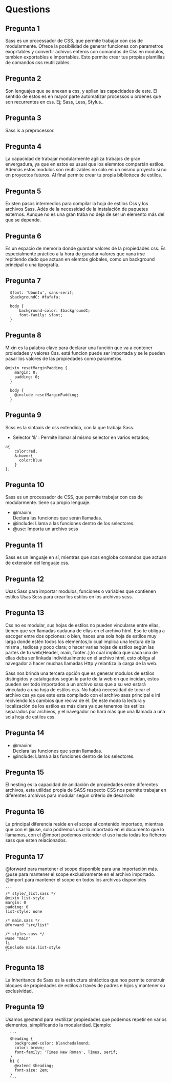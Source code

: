 # Questions

## Pregunta 1

Sass es un processador de CSS, que permite trabajar con css de modularmente. Ofrece la posibilidad de generar funciones con parametros exoprtables y convertir achivos enteros con comandos de Css en modulos, tambien exportables e importables. Esto permite crear tus propias plantillas de comandos css reutilizables.

## Pregunta 2

Son lenguajes que se anexan a css, y aplian las capacidades de este. El sentido de estos es en mayor parte automatizar processos u ordenes que son recurrentes en css.
Ej; Sass, Less, Stylus..

## Pregunta 3

Sass is a preprocessor.

## Pregunta 4

La capacidad de trabajar modularmente agiliza trabajos de gran envergadura, ya que en estos es usual que los elemntos compartán estilos. Además estos modulos son reutilizables no solo en un mismo proyecto si no en proyectos futuros. Al final permite crear tu propia bibliotteca de estilos.

## Pregunta 5

Existen pasos intermedios para compilar la hoja de estilos Css y los archivos Sass. Adés de la necessidad de la instalación de paquetes externos. Aunque no es una gran traba no deja de ser un elemento más del que se depende.

## Pregunta 6

Es un espacio de memoria donde guardar valores de la propiedades css.
És especialmente práctico a la hora de guradar valores que vana irse repitiendo dado que actuan en elemtos globales, como un background principal o una tipografía.

## Pregunta 7

```
  $font: 'Ubuntu', sans-serif;
  $backgroundC: #fafafa;

  body {
      background-color: $backgroundC;
      font-family: $font;
  }
```

## Pregunta 8

Mixin es la palabra clave para declarar una función que va a contener proiedades y valores Css.
está funcion puede ser importada y se le pueden pasar los valores de las propiedades como parametros.

```
@mixin resetMarginPadding {
    margin: 0;
    padding: 0;
  }

  body {
    @include resetMarginPadding;
  }
```

## Pregunta 9

Scss es la sintaxis de css extendida, con la que trabaja Sass.

- Selector '&' : Permite llamar al mismo selector en varios estados;

```
a{
    color:red;
    &:hover{
      color:blue
    }
};
```

## Pregunta 10

Sass es un processador de CSS, que permite trabajar con css de modularmente. tiene su propio lenguaje.

- @maxim:  
  Declara las funciones que serán llamadas.
- @include:
  Llama a las funciones dentro de los selectores.
- @use:
  Importa un archivo scss

## Pregunta 11

Sass es un lenguaje en sí, mientras que scss engloba comandos que actuan de extensión del lenguaje css.

## Pregunta 12

Usas Sass para importar modulos, funciones o variables que contienen estilos
Usas Scss para crear los estilos en los archivos scss.

## Pregunta 13

Css no es modular, sus hojas de estilos no pueden vincularse entre ellas, tienen que ser llamadas cadauna de ellas en el archivo html. Eso te obliga a escoger entre dos opciones: o bien, haces una sola hoja de estilos muy larga donde estén todos los elementos,lo cual implica una lectura de la misma , tediosa y poco clara; o hacer varias hojas de estilos según las partes de tu web(Header, main, footer..),lo cual implica que cada una de ellas deba ser linkada individualmente en el archivo html, esto obliga al navegador a hacer muchas llamadas Http y relantiza la carga de la web.

Sass nos brinda una tercera opción que es generar modulos de estilos distingidos y catalogados según la parte de la web en que incidan, estos pueden ser todo importados a un archivo sass que a su vez estará vinculado a una hoja de estilos css. No habrá necessidad de tocar el archivo css ya que este esta compilado con el archivo sass principal e irá reciviendo los cambios que reciva de él. De este modo la lectura y localización de los estilos es más clara ya que tenemos los estilos separados por archivos, y el navegador no hará más que una llamada a una sola hoja de estilos css.

## Pregunta 14

- @maxim:  
  Declara las funciones que serán llamadas.
- @include:
  Llama a las funciones dentro de los selectores.

## Pregunta 15

El nesting es la capacidad de anidación de propiedades entre diferentes archivos, esta utilidad propia de SASS respecto CSS nos permite trabajar en diferentes archivos para modular según criterio de desarrollo

## Pregunta 16

La principal diferencia reside en el scope al contenido importado, mientras que con el @use, solo podremos usar lo importado en el documento que lo llamamos, con el @import podemos extender el uso hacia todas los ficheros sass que esten relacionados.

## Pregunta 17

@forward para mantener el scope disponible para una importación más.
@use para mantener el scope exclusivamente en el archivo importado.
@import para mantener el scope en todos los archivos disponibles

    ```
    /* style/_list.sass */
    @mixin list-style
    margin: 0
    padding: 0
    list-style: none

    /* main.sass */
    @forward "src/list"

    /* styles.sass */
    @use "main"
    li
    @include main.list-style
    ```

## Pregunta 18

La Inheritance de Sass es la estructura sintáctica que nos permite construir bloques de propiedades de estilos a través de padres e hijos y mantener su exclusividad.

## Pregunta 19

Usamos @extend para reutilizar propiedades que podemos repetir en varios elementos, simplificando la modularidad.
Ejemplo:

      ```
      $heading {
        background-color: blanchedalmond;
        color: brown;
        font-family: 'Times New Roman', Times, serif;
      }
      h1 {
        @extend $heading;
        font-size: 2em;
      }
      ```
